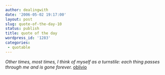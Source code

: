 ```yaml
---
author: dealingwith
date: '2006-05-02 19:17:00'
layout: post
slug: quote-of-the-day-10
status: publish
title: quote of the day
wordpress_id: '1283'
categories:
 - quotable
---
```


_Other times, most times, I think of myself as a turnstile: each thing passes
through me and is gone forever._ [oblivio][1]

   [1]: http://oblivio.com/archives/06050201.html

